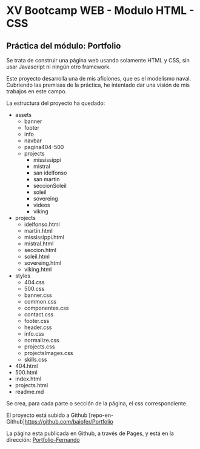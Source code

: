 # XV Bootcamp WEB - Modulo HTML - CSS

## Práctica del módulo: Portfolio

Se trata de construir una página web usando solamente HTML y CSS, sin usar Javascript ni ningún otro framework.

Este proyecto desarrolla una de mis aficiones, que es el modelismo naval. Cubriendo las premisas de la práctica, he intentado dar una visión de mis trabajos en este campo.

La estructura del proyecto ha quedado:

- assets      
    - banner
    - footer
    - info
    - navbar
    - pagina404-500
    - projects        
        - mississippi
        - mistral
        - san idelfonso
        - san martin
        - seccionSoleil
        - soleil
        - sovereing
        - videos
        - viking
- projects    
    - idelfonso.html
    - martin.html
    - mississippi.html
    - mistral.html
    - seccion.html
    - soleil.html
    - sovereing.html
    - viking.html
- styles      
    - 404.css
    - 500.css
    - banner.css
    - common.css
    - componentes.css
    - contact.css
    - footer.css
    - header.css
    - info.css
    - normalize.css
    - projects.css
    - projectsImages.css
    - skills.css
- 404.html
- 500.html
- index.html
- projects.html
- readme.md

Se crea, para cada parte o sección de la página, el css correspondiente.

El proyecto está subido a Github  [repo-en-Github]https://github.com/baiofer/Portfolio

La página esta publicada en Github, a través de Pages, y está en la dirección: [Portfolio-Fernando](https://baiofer.github.io/Portfolio/)
